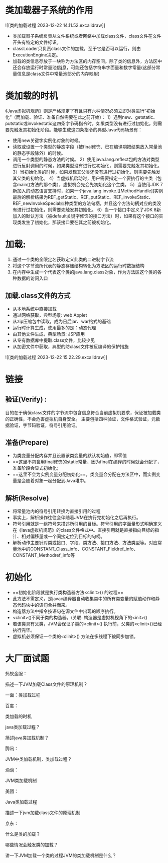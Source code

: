 # 类加载器子系统的作用
![[类的加载过程 2023-12-22 14.11.52.excalidraw]]
- 类加载器子系统负责从文件系统或者网络中加载class文件，class文件在文件开头有特定的文件标识。
- classLoader只负责class文件的加载，至于它是否可以运行，则由ExecutionEngine决定。
- 加载的类信息存放于一块称为方法区的内存空间。除了类的信息外，方法区中还会存放运行时常量池信j息，可能还包括字符串字面量和数字常量(这部分常量信息是class文件中常量池部分的内存映射)
# 类加载的时机
《Java虚拟机规范》则是严格规定了有且只有六种情况必须立即对类进行“初始化”（而加载、验证、准备自然需要在此之前开始）：
1）遇到new、getstatic、putstatic或invokestatic这四条字节码指令时，如果类型没有进行过初始化，则需要先触发其初始化阶段。能够生成这四条指令的典型Java代码场景有：
- 使用new关键字实例化对象的时候。
- 读取或设置一个类型的静态字段（被final修饰、已在编译期把结果放入常量池的静态字段除外）的时候。
- 调用一个类型的静态方法的时候。
2）使用java.lang.reflect包的方法对类型进行反射调用的时候，如果类型没有进行过初始化，则需要先触发其初始化。
3）当初始化类的时候，如果发现其父类还没有进行过初始化，则需要先触发其父类的初始化。
4）当虚拟机启动时，用户需要指定一个要执行的主类（包含main()方法的那个类），虚拟机会先会先初始化这个主类。
5）当使用JDK 7新加入的动态语言支持时，如果一个java.lang.invoke.[[MethodHandle]]实例最后的解析结果为REF_getStatic、REF_putStatic、REF_invokeStatic、REF_newInvokeSpecial四种类型的方法句柄，并且这个方法句柄对应的类没有进行过初始化，则需要先触发其初始化。
6）当一个接口中定义了JDK 8新加入的默认方法（被default关键字修饰的接口方法）时，如果有这个接口的实现类发生了初始化，那该接口要在其之前被初始化。


# 加载:
1. 通过一个类的全限定名获取定义此类的二进制字节流
2. 将这个字节流所代表的静态存储结构转化为方法区的运行时数据结构
3. 在内存中生成一个代表这个类的java.lang.class对象，作为方法区这个类的各种数据的访问入口
## 加载.class文件的方式
- 从本地系统中直接加载
- 通过网络获取，典型场景: web Applet
- 从zip压缩包中读取，成为日后jar、war格式的基础
- 运行时计算生成，使用最多的是：动态代理
- 由其他文件生成，典型场景: JSP应用
- 从专有数据库中提取.class文件，比较少见
- 从加密文件中获取，典型的防class文件被反编译的保护措施

![[类的加载过程 2023-12-22 15.22.29.excalidraw]]

# 链接
## 验证(Verify) :
目的在于确保class文件的字节流中包含信息符合当前虚拟机要求，保证被加载类的正确性，不会危害虚拟机自身安全。
主要包括四种验证，文件格式验证，元数据验证，字节码验证，符号引用验证。
## 准备(Prepare)
- 为类变量分配内存并且设置该类变量的默认初始值，即零值
- ==这里不包含用final修饰的static常量，因为final在编译的时候就会分配了，准备阶段会显式初始化;
- ==这里不会为实例变量分配初始化==，类变量会分配在方法区中，而实例变量是会随着对象一起分配到Java堆中。
## 解析(Resolve)
- 将常量池内的符号引用转换为直接引用的过程
- 事实上，解析操作往往会伴随着JVM在执行完初始化之后再执行。
- 符号引用就是一组符号来描述所引用的目标。符号引用的字面量形式明确定义在《iava虚拟机规范》的class文件格式中。直接引用就是直接指向目标的指针、相对偏移量或一个间接定位到目标的句柄。
- 解析动作主要针对类或接口、字段、类方法、接口方法、方法类型等。对应常量池中的CONSTANT_Class_info、CONSTANT_Fieldref_info、CONSTANT_Methodref_info等
# 初始化
- ==初始化阶段就是执行类构造器方法\<clinit>() 的过程==
- 此方法不需定义，是javac编译器自动收集类中的所有类变量的赋值动作和静态代码块中的语句合并而来。
- 构造器方法中指令按语句在源文件中出现的顺序执行。
- \<clinit>()不同于类的构造器。(关联: 构造器是虚拟机视角下的\<init>()
- 若该类具有父类，JVM会保证子类的\<clinit>() 执行前，父类的\<clinit>()已经执行完毕。
- 虚拟机必须保证一个类的\<clinit>() 方法在多线程下被同步加锁。



# 大厂面试题  
  
蚂蚁金服：  
  
描述一下JVM加载Class文件的原理机制？  
  
一面：类加载过程  
  
百度：  
  
类加载的时机  
  
java类加载过程？  
  
简述java类加载机制？  
  
腾讯：  
  
JVM中类加载机制，类加载过程？  
  
滴滴：  
  
JVM类加载机制  
  
美团：  
  
Java类加载过程  
  
描述一下jvm加载class文件的原理机制  
  
京东：  
  
什么是类的加载？  
  
哪些情况会触发类的加载？  
  
讲一下JVM加载一个类的过程JVM的类加载机制是什么？

